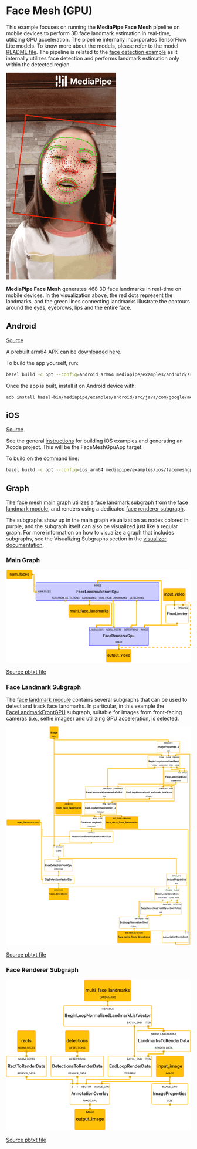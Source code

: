 # Face Mesh (GPU)

This example focuses on running the **MediaPipe Face Mesh** pipeline on mobile
devices to perform 3D face landmark estimation in real-time, utilizing GPU
acceleration. The pipeline internally incorporates TensorFlow Lite models. To
know more about the models, please refer to the model
[README file](https://github.com/google/mediapipe/tree/master/mediapipe/models/README.md#face-mesh).
The pipeline is related to the
[face detection example](./face_detection_mobile_gpu.md) as it internally
utilizes face detection and performs landmark estimation only within the
detected region.

![face_mesh_android_gpu.gif](images/mobile/face_mesh_android_gpu.gif)

**MediaPipe Face Mesh** generates 468 3D face landmarks in real-time on mobile
devices. In the visualization above, the red dots represent the landmarks, and
the green lines connecting landmarks illustrate the contours around the eyes,
eyebrows, lips and the entire face.

## Android

[Source](https://github.com/google/mediapipe/tree/master/mediapipe/examples/android/src/java/com/google/mediapipe/apps/facemeshgpu)

A prebuilt arm64 APK can be
[downloaded here](https://drive.google.com/open?id=1pUmd7CXCL_onYMbsZo5p91cH0oNnR4gi).

To build the app yourself, run:

```bash
bazel build -c opt --config=android_arm64 mediapipe/examples/android/src/java/com/google/mediapipe/apps/facemeshgpu
```

Once the app is built, install it on Android device with:

```bash
adb install bazel-bin/mediapipe/examples/android/src/java/com/google/mediapipe/apps/facemeshgpu/facemeshgpu.apk
```

## iOS

[Source](https://github.com/google/mediapipe/tree/master/mediapipe/examples/ios/facemeshgpu).

See the general [instructions](./mediapipe_ios_setup.md) for building iOS
examples and generating an Xcode project. This will be the FaceMeshGpuApp
target.

To build on the command line:

```bash
bazel build -c opt --config=ios_arm64 mediapipe/examples/ios/facemeshgpu:FaceMeshGpuApp
```

## Graph

The face mesh [main graph](#main-graph) utilizes a
[face landmark subgraph](#face-landmark-subgraph) from the
[face landmark module](https://github.com/google/mediapipe/tree/master/mediapipe/modules/face_landmark),
and renders using a dedicated [face renderer subgraph](#face-renderer-subgraph).

The subgraphs show up in the main graph visualization as nodes colored in
purple, and the subgraph itself can also be visualized just like a regular
graph. For more information on how to visualize a graph that includes subgraphs,
see the Visualizing Subgraphs section in the
[visualizer documentation](./visualizer.md).

### Main Graph

![face_mesh_mobile_graph](images/mobile/face_mesh_mobile.png)

[Source pbtxt file](https://github.com/google/mediapipe/tree/master/mediapipe/graphs/face_mesh/face_mesh_mobile.pbtxt)

### Face Landmark Subgraph

The
[face landmark module](https://github.com/google/mediapipe/tree/master/mediapipe/modules/face_landmark)
contains several subgraphs that can be used to detect and track face landmarks.
In particular, in this example the
[FaceLandmarkFrontGPU](https://github.com/google/mediapipe/tree/master/mediapipe/modules/face_landmark/face_landmark_front_gpu.pbtxt)
subgraph, suitable for images from front-facing cameras (i.e., selfie images)
and utilizing GPU acceleration, is selected.

![face_landmark_front_gpu_subgraph](images/mobile/face_landmark_front_gpu_subgraph.png)

[Source pbtxt file](https://github.com/google/mediapipe/tree/master/mediapipe/modules/face_landmark/face_landmark_front_gpu.pbtxt)

### Face Renderer Subgraph

![face_renderer_gpu_subgraph](images/mobile/face_renderer_gpu_subgraph.png)

[Source pbtxt file](https://github.com/google/mediapipe/tree/master/mediapipe/graphs/face_mesh/subgraphs/face_renderer_gpu.pbtxt)
